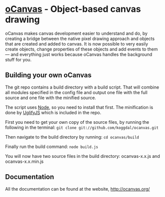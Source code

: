# [oCanvas](http://ocanvas.org/) - Object-based canvas drawing
oCanvas makes canvas development easier to understand and do, by creating a bridge between the native pixel drawing approach and objects that are created and added to canvas. It is now possible to very easily create objects, change properties of these objects and add events to them — and everything just works because oCanvas handles the background stuff for you.

## Building your own oCanvas
The git repo contains a build directory with a build script. That will combine all modules specified in the config file and output one file with the full source and one file with the minified source.

The script uses [Node](http://nodejs.org/), so you need to install that first. The minification is done by [UglifyJS](https://github.com/mishoo/UglifyJS) which is included in the repo.

First you need to get your own copy of the source files, by running the following in the terminal:
`git clone git://github.com/koggdal/ocanvas.git`

Then navigate to the build directory by running:
`cd ocanvas/build`

Finally run the build command:
`node build.js`

You will now have two source files in the build directory: ocanvas-x.x.js and ocanvas-x.x.min.js

## Documentation
All the documentation can be found at the website, <http://ocanvas.org/>
